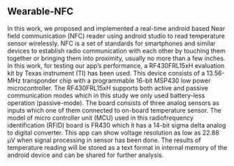 ## Wearable-NFC
In this work, we proposed and implemented a real-time android based Near field communication (NFC) reader using android studio to read temperature sensor wirelessly. NFC is a set of standards for smartphones and similar devices to establish radio communication with each other by touching them together or bringing them into proximity, usually no more than a few inches. In this work, for testing our app’s performance, a RF430FRL15xH evaluation kit by Texas instrument (TI) has been used. This device consists of a 13.56-MHz transponder chip with a programmable 16-bit MSP430 low power microcontroller. The RF430FRL15xH supports both active and passive communication modes which in this study we only used battery-less operation (passive-mode). The board consists of three analog sensors as inputs which one of them connected to on-board temperature sensor. The model of micro controller unit (MCU) used in this radiofrequency identification (RFID) board is FR430 which it has a 14-bit sigma delta analog to digital converter. This app can show voltage resolution as low as 22.88 µV when signal processing in sensor has been done. The results of temperature reading will be stored as a text format in internal memory of the android device and can be shared for further analysis.
